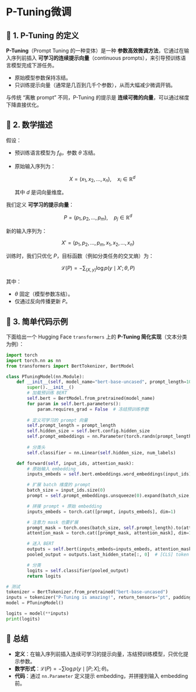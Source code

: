 # P-Tuning微调

## 📖 1. P-Tuning 的定义

**P-Tuning**（Prompt Tuning 的一种变体）是一种 **参数高效微调方法**，它通过在输入序列前插入 **可学习的连续提示向量**（continuous prompts），来引导预训练语言模型完成下游任务。

* 原始模型参数保持冻结。
* 只训练提示向量（通常是几百到几千个参数），从而大幅减少微调开销。

与传统 “离散 prompt” 不同，P-Tuning 的提示是 **连续可微的向量**，可以通过梯度下降直接优化。



## 📖 2. 数学描述

假设：

* 预训练语言模型为 $f_\theta$，参数 $\theta$ 冻结。
* 原始输入序列为：

  $$
  X = (x_1, x_2, \dots, x_n), \quad x_i \in \mathbb{R}^d
  $$

  其中 $d$ 是词向量维度。

我们定义 **可学习的提示向量**：

$$
P = (p_1, p_2, \dots, p_m), \quad p_j \in \mathbb{R}^d
$$

新的输入序列为：

$$
X' = (p_1, p_2, \dots, p_m, x_1, x_2, \dots, x_n)
$$

训练时，我们只优化 $P$，目标函数（例如分类任务的交叉熵）为：

$$
\mathcal{L}(P) = - \sum_{(X, y)} \log p(y \mid X'; \theta, P)
$$

其中：

* $\theta$ 固定（模型参数冻结）。
* 仅通过反向传播更新 $P$。



## 📖 3. 简单代码示例

下面给出一个 Hugging Face `transformers` 上的 **P-Tuning 简化实现**（文本分类为例）：

```python
import torch
import torch.nn as nn
from transformers import BertTokenizer, BertModel

class PTuningModel(nn.Module):
    def __init__(self, model_name="bert-base-uncased", prompt_length=10, num_labels=2):
        super().__init__()
        # 加载预训练 BERT
        self.bert = BertModel.from_pretrained(model_name)
        for param in self.bert.parameters():
            param.requires_grad = False  # 冻结预训练参数
        
        # 定义可学习的 prompt 向量
        self.prompt_length = prompt_length
        self.hidden_size = self.bert.config.hidden_size
        self.prompt_embeddings = nn.Parameter(torch.randn(prompt_length, self.hidden_size))
        
        # 分类头
        self.classifier = nn.Linear(self.hidden_size, num_labels)

    def forward(self, input_ids, attention_mask):
        # 原始输入 embedding
        inputs_embeds = self.bert.embeddings.word_embeddings(input_ids)

        # 扩展 batch 维度的 prompt
        batch_size = input_ids.size(0)
        prompt = self.prompt_embeddings.unsqueeze(0).expand(batch_size, -1, -1)

        # 拼接 prompt + 原始 embedding
        inputs_embeds = torch.cat([prompt, inputs_embeds], dim=1)

        # 注意力 mask 也要扩展
        prompt_mask = torch.ones(batch_size, self.prompt_length).to(attention_mask.device)
        attention_mask = torch.cat([prompt_mask, attention_mask], dim=1)

        # 送入 BERT
        outputs = self.bert(inputs_embeds=inputs_embeds, attention_mask=attention_mask)
        pooled_output = outputs.last_hidden_state[:, 0]  # [CLS] token

        # 分类
        logits = self.classifier(pooled_output)
        return logits

# 测试
tokenizer = BertTokenizer.from_pretrained("bert-base-uncased")
inputs = tokenizer("P-Tuning is amazing!", return_tensors="pt", padding=True, truncation=True)
model = PTuningModel()

logits = model(**inputs)
print(logits)
```


## 📖 总结

* **定义**：在输入序列前插入连续可学习的提示向量，冻结预训练模型，只优化提示参数。
* **数学形式**：$\mathcal{L}(P) = - \sum \log p(y \mid [P; X]; \theta)$。
* **代码**：通过 `nn.Parameter` 定义提示 embedding，并拼接到输入 embedding 前。


